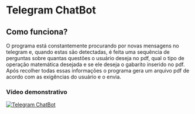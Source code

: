# Telegram ChatBot

## Como funciona?

O programa está constantemente procurando por novas mensagens no telegram e, quando estas são detectadas, é feita uma sequência de perguntas sobre quantas questões o usuário deseja no pdf, qual o tipo de operação matemática desejada e se ele deseja o gabarito inserido no pdf. Após recolher todas essas informações o programa gera um arquivo pdf de acordo com as exigências do usuário e o envia.

### Vídeo demonstrativo
[![Telegram ChatBot](https://img.youtube.com/vi/StuQsmzL690.jpg)](https://www.youtube.com/watch?v=StuQsmzL690)
